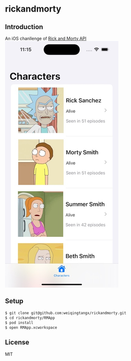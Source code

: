 # rickandmorty

## Introduction

An iOS chanllenge of
[Rick and Morty API](https://rickandmortyapi.com)  
![Image text](https://github.com/weiqingtangx/rickandmorty/blob/main/ScreenShot.jpeg)

## Setup

```terminal
$ git clone git@github.com:weiqingtangx/rickandmorty.git
$ cd rickandmorty/RMApp
$ pod install
$ open RMApp.xcworkspace 
```

## License

MIT
